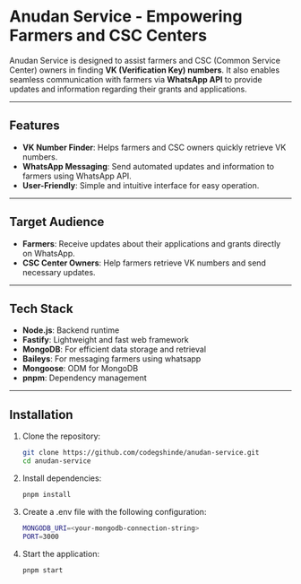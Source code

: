 # Anudan Service - Empowering Farmers and CSC Centers

Anudan Service is designed to assist farmers and CSC (Common Service Center) owners in finding **VK (Verification Key) numbers**. It also enables seamless communication with farmers via **WhatsApp API** to provide updates and information regarding their grants and applications.

---

## Features

- **VK Number Finder**: Helps farmers and CSC owners quickly retrieve VK numbers.
- **WhatsApp Messaging**: Send automated updates and information to farmers using WhatsApp API.
- **User-Friendly**: Simple and intuitive interface for easy operation.

---

## Target Audience

- **Farmers**: Receive updates about their applications and grants directly on WhatsApp.
- **CSC Center Owners**: Help farmers retrieve VK numbers and send necessary updates.

---

## Tech Stack

- **Node.js**: Backend runtime
- **Fastify**: Lightweight and fast web framework
- **MongoDB**: For efficient data storage and retrieval
- **Baileys**: For messaging farmers using whatsapp
- **Mongoose**: ODM for MongoDB
- **pnpm**: Dependency management

---

## Installation

1. Clone the repository:

   ```bash
   git clone https://github.com/codegshinde/anudan-service.git
   cd anudan-service
   
2. Install dependencies:

   ```bash
   pnpm install
   
4. Create a .env file with the following configuration:

   ```bash
   MONGODB_URI=<your-mongodb-connection-string>
   PORT=3000
5. Start the application:

   ```bash
   pnpm start

